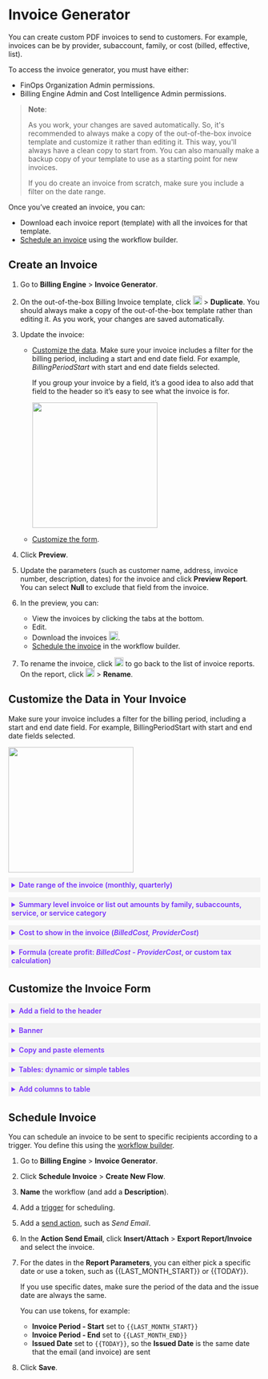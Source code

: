 <meta name="robots" content="noindex">

# Invoice Generator

You can create custom PDF invoices to send to customers. For example, invoices can be by provider, subaccount, family, or cost (billed, effective, list).

To access the invoice generator, you must have either:
* FinOps Organization Admin permissions.
* Billing Engine Admin and Cost Intelligence Admin permissions.

>**Note**:
>
>As you work, your changes are saved automatically. So, it's  recommended to always make a copy of the out-of-the-box invoice template and customize it rather than editing it. This way, you'll always have a clean copy to start from. You can also manually make a backup copy of your template to use as a starting point for new invoices.
>
> If you do create an invoice from scratch, make sure you include a filter on the date range.

Once you’ve created an invoice, you can:
* Download each invoice report (template) with all the invoices for that template.
* [Schedule an invoice](billing-engine/tutorials/invoicegenerator?id=schedule-invoice) using the workflow builder.

## Create an Invoice

1. Go to **Billing Engine** > **Invoice Generator**.
2. On the out-of-the-box Billing Invoice template, click <img height=18 src="https://github.com/user-attachments/assets/ef26a4db-838f-4fed-a187-d0d30d03f9fa"> > **Duplicate**.
    You should always make a copy of the out-of-the-box template rather than editing it. As you work, your changes are saved automatically.

3. Update the invoice:

    * [Customize the data](billing-engine/tutorials/invoicegenerator?id=customize-the-data-in-your-invoice). Make sure your invoice includes a filter for the billing period, including a start and end date field. For example, <i>BillingPeriodStart</i> with start and end date fields selected.

       If you group your invoice by a field, it’s a good idea to also add that field to the header so it’s easy to see what the invoice is for.

       <img width=250 src="https://github.com/user-attachments/assets/a845d17b-c0d1-4569-93c5-e75fb6f2f33d">

    * [Customize the form](billing-engine/tutorials/invoicegenerator?id=customize-the-invoice-form).

4. Click **Preview**.
5. Update the parameters (such as customer name, address, invoice number, description, dates) for the invoice and click **Preview Report**. You can select **Null** to exclude that field from the invoice.
6. In the preview, you can:
    * View the invoices by clicking the tabs at the bottom.
    * Edit.
    * Download the invoices <img height=18 src="https://github.com/user-attachments/assets/9e88f94e-c828-4dbe-90bb-ed29fee96027">.
    * [Schedule the invoice](billing-engine/tutorials/invoicegenerator?id=schedule-invoice) in the workflow builder.

7. To rename the invoice, click <img height=18 src="https://github.com/user-attachments/assets/c095227c-4efb-41a2-bda2-e4a9c7714d7b"> to go back to the list of invoice reports. On the report, click <img height=18 src="https://github.com/user-attachments/assets/ef26a4db-838f-4fed-a187-d0d30d03f9fa"> > **Rename**.

## Customize the Data in Your Invoice
Make sure your invoice includes a filter for the billing period, including a start and end date field. For example, BillingPeriodStart with start and end date fields selected.

<img width=250 src="https://github.com/user-attachments/assets/a845d17b-c0d1-4569-93c5-e75fb6f2f33d">



 <details style="background:#f2f2f2; padding:6px; margin:10px 0px 0px 0px">
   <summary markdown="span" style="color:#7632FE; font-weight:600">Date range of the invoice (monthly, quarterly)</summary>

<div style="padding-left:16px">

Make sure your invoice has a filter for the billing period, which includes a start and end date field. For example, <i>BillingPeriodStart</i>.

<img width=250 src="https://github.com/user-attachments/assets/2fab9228-43f5-4596-9835-f9adc822fb53">

Once you have the field in your invoice, click <b>Preview</b> and select the <b>Invoice Date Range Start</b> and <b>End</b>, and the <b>Invoice Issue Date</b>. Then click <b>Preview Report</b>.

You can use any custom date range you have available for your data. For example, you can create monthly invoices, quarterly invoices, or historical invoices for the previous 2 years. 

 </div>
 </details>

  <details style="background:#f2f2f2; padding:6px; margin:10px 0px 0px 0px">
   <summary markdown="span" style="color:#7632FE; font-weight:600">Summary level invoice or list out amounts by family, subaccounts, service, or service category</summary>

<div style="padding-left:16px">

You can use any field in the Data tab to summarize your data in the invoice. For example, invoices can be by provider, subaccount, family, or cost (billed, effective, list).

If you want to create one invoice per data field (such as provider, family, or cost), use <b>Configuration</b> > <b>Report Group</b> > <b>Associated Column</b> and select the data field (such as <i>Provider</i>, <i>BillingFamilyName</i>, <i>ListCost</i>).

<img width=250 src="https://github.com/user-attachments/assets/f7818a7b-809a-4258-b067-da213e6d826c">

Let’s say you want to create an invoice by family and you have a total of 50 accounts in 10 families:

* If you use <b>Configuration</b> > <b>Report Group</b> > <b>Associated Column</b> and select <i>BillingFamilyName</i>, you’ll get one invoice per family with one row per account in the family, so a total of 5 invoices.
* If you use <b>Configuration</b> > <b>Report Group</b> > <b>Associated Column</b> and select <i>None</i>, you’ll get one invoice with a total of 50 rows (one row for each family).

You can also use multiple data fields to subtotal. For example, you may want to show totals by both Service and Description. In the Body, hover over the table and click <img height=18 src="https://github.com/user-attachments/assets/503b582c-fce2-4e87-8a5c-402915e6f619"> to view the Dynamic Table Configuration, where you can select the groups and columns for your table.

<img width=250 src="https://github.com/user-attachments/assets/208e4c20-edf7-49d8-9c90-ffad52a26a35">

 </div>
 </details>

   <details style="background:#f2f2f2; padding:6px; margin:10px 0px 0px 0px">
   <summary markdown="span" style="color:#7632FE; font-weight:600">Cost to show in the invoice (<i>BilledCost, ProviderCost</i>)</summary>

<div style="padding-left:16px">

You can change the cost field you show in the invoice. The out-of-the-box template uses <i>BilledCost</i>. For example, you can change it to <i>ProviderCost</i> by clicking {} and selecting <i>ProviderCost</i>.

<img width=400 src="https://github.com/user-attachments/assets/720b822a-7241-4413-9695-0a3c848fedb8">


 </div>
 </details>


   <details style="background:#f2f2f2; padding:6px; margin:10px 0px 0px 0px">
   <summary markdown="span" style="color:#7632FE; font-weight:600">Formula (create profit: <i>BilledCost - ProviderCost</i>, or custom tax calculation)</summary>

<div style="padding-left:16px">

You can create a custom formula to include in your invoices.

1. Click <b>Formula</b> <img height=18 src="https://github.com/user-attachments/assets/0e63f319-b8f1-45c2-9b1a-a4ff523c1129">.
2. Select <b>Standardized Syntax</b>.
3. Enter your formula. For example, you can create a field called <i>Profit</i>. The formula can be <i>BilledCost - ProviderCost</i>.

   <img width=400 src="https://github.com/user-attachments/assets/96cf7db0-f002-4c4c-ba8a-15d887ec9423">

4. Click <b>Save</b>.
5. You can see the new formula saved in the <b>Data & Parameters</b> > <b>Values</b> and use it in your invoices.
   <img width=250 src="https://github.com/user-attachments/assets/9d055623-9ec4-4abc-a3d4-40291b985ef0">


 </div>
 </details>


## Customize the Invoice Form

   <details style="background:#f2f2f2; padding:6px; margin:10px 0px 0px 0px">
   <summary markdown="span" style="color:#7632FE; font-weight:600">Add a field to the header</summary>

<div style="padding-left:16px">

  If you group your invoice by a field, it’s a good idea to also add that field to the header so it’s easy to see what the invoice is for.

 </div>
 </details>

   <details style="background:#f2f2f2; padding:6px; margin:10px 0px 0px 0px">
   <summary markdown="span" style="color:#7632FE; font-weight:600">Banner</summary>

<div style="padding-left:16px">

You can add a text box on your invoice to display a message or banner. Change the background color to make it stand out more.

 </div>
 </details>

   <details style="background:#f2f2f2; padding:6px; margin:10px 0px 0px 0px">
   <summary markdown="span" style="color:#7632FE; font-weight:600">Copy and paste elements</summary>

<div style="padding-left:16px">

  You can select an item and click <b>Edit</b> > <b>Copy</b> and then <b>Edit</b> > <b>Paste</b>.

 </div>
 </details>

   <details style="background:#f2f2f2; padding:6px; margin:10px 0px 0px 0px">
   <summary markdown="span" style="color:#7632FE; font-weight:600">Tables: dynamic or simple tables</summary>

<div style="padding-left:16px">

Dynamic tables <img height=18 src="https://github.com/user-attachments/assets/f2f5d6ad-452d-4920-8371-a039b530c445"> automatically add rows for each record in the data column. You can also add static text to the cells.

In the Body, hover over the table and click <img height=18 src="https://github.com/user-attachments/assets/503b582c-fce2-4e87-8a5c-402915e6f619"> to view the Dynamic Table Configuration, where you can select the groups and columns for your table.

<img width=250 src="https://github.com/user-attachments/assets/208e4c20-edf7-49d8-9c90-ffad52a26a35">

Simple tables <img height=18 src="https://github.com/user-attachments/assets/6701b51d-cb7c-438c-8f49-3a5b11914a63"> show one item per cell. It can be either text or a field.

 </div>
 </details>

   <details style="background:#f2f2f2; padding:6px; margin:10px 0px 0px 0px">
   <summary markdown="span" style="color:#7632FE; font-weight:600">Add columns to table</summary>

<div style="padding-left:16px">

For example, you may want to show both Service and Description. In the Body, hover over the table and click <img height=18 src="https://github.com/user-attachments/assets/503b582c-fce2-4e87-8a5c-402915e6f619"> to view the Dynamic Table Configuration, where you can select the groups and columns for your table.

<img width=250 src="https://github.com/user-attachments/assets/208e4c20-edf7-49d8-9c90-ffad52a26a35">

You may need to manually resize the widths of the existing columns to add more columns.
 </div>
 </details>


## Schedule Invoice

You can schedule an invoice to be sent to specific recipients according to a trigger. You define this using the [workflow builder](cost-intelligence/tutorials/workflow-builder/).

1. Go to **Billing Engine** > **Invoice Generator**.
2. Click **Schedule Invoice** > **Create New Flow**.
3. **Name** the workflow (and add a **Description**).
4. Add a [trigger](cost-intelligence/tutorials/workflow-builder/?id=create-a-workflow) for scheduling.
6. Add a [send action](cost-intelligence/tutorials/workflow-builder/?id=create-a-workflow), such as <i>Send Email</i>.
7. In the **Action Send Email**, click **Insert/Attach** > **Export Report/Invoice** and select the invoice.
8. For the dates in the **Report Parameters**, you can either pick a specific date or use a token, such as {{LAST_MONTH_START}} or {{TODAY}}.

   If you use specific dates, make sure the period of the data and the issue date are always the same.

   You can use tokens, for example:
   
    * **Invoice Period - Start** set to `{{LAST_MONTH_START}}`
    * **Invoice Period - End** set to `{{LAST_MONTH_END}}`
    * **Issued Date** set to `{{TODAY}}`, so the **Issued Date** is the same date that the email (and invoice) are sent

10. Click **Save**.
